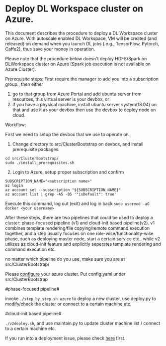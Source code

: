 # Deploy DL Workspace cluster on Azure. 

This document describes the procedure to deploy a DL Workspace cluster on Azure. With autoscale enabled DL Workspace, VM will be created (and released) on demand when you launch DL jobs ( e.g., TensorFlow, Pytorch, Caffe2), thus save your money in operation.

Please note that the procedure below doesn't deploy HDFS/Spark on DLWorkspace cluster on Azure (Spark job execution is not available on Azure Cluster).

Prerequisite steps:
First require the manager to add you into a subscription group., then either 
1. go to that group from Azure Portal and add ubuntu server from resources, this virtual server is your devbox, or 
2. if you have a physical machine, install ubuntu server system(18.04) on that and use it as your devbox
then use the devbox to deploy node on cloud.

Workflow:

First we need to setup the devbox that we use to operate on.

1. Change directory to src/ClusterBootstrap on devbox, and install prerequisite packages:
```
cd src/ClusterBootstrap/ 
sudo ./install_prerequisites.sh
```
2. Login to Azure, setup proper subscription and confirm
```
SUBSCRIPTION_NAME="<subscription name>" 
az login
az account set --subscription "${SUBSCRIPTION_NAME}" 
az account list | grep -A5 -B5 '"isDefault": true'
```
Execute this command, log out (exit) and log in back
```sudo usermod -aG docker <your username>```

After these steps, there are two pipelines that could be used to deploy a cluster: phase-focused pipeline (v1) and cloud-init based pipeline(v2). v1 combines template rendering/file copying/remote command execution together, and a step usually focuses on one role-wise/functionality-wise phase, such as deploying master node, start a certain service etc., while v2 utilizes az cloud-init feature and explicitly seperates template rendering and command execution etc.

no matter which pipeline do you use, make sure you are at src/ClusterBootstrap/

Please [configure](configure.md) your azure cluster. Put config.yaml under src/ClusterBootstrap

#phase-focused pipeline#

invoke ```./step_by_step.sh azure``` to deploy a new cluster, use deploy.py to modify/check the cluster or connect to a certain machine etc.

#cloud-init based pipeline#

```./v2deploy.sh```, and use maintain.py to update cluster machine list / connect to a certain machine etc.

If you run into a deployment issue, please check [here](FAQ.md) first.
